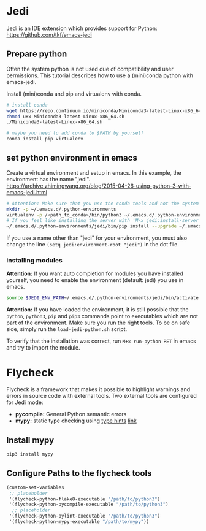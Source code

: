 # Jedi
Jedi is an IDE extension which provides support for Python: https://github.com/tkf/emacs-jedi

## Prepare python
Often the system python is not used due of compatibility and user permissions. This tutorial describes how to use a (mini)conda python with emacs-jedi.

Install (mini)conda and pip and virtualenv with conda.

```bash
# install conda
wget https://repo.continuum.io/miniconda/Miniconda3-latest-Linux-x86_64.sh
chmod u+x Miniconda3-latest-Linux-x86_64.sh
./Miniconda3-latest-Linux-x86_64.sh

# maybe you need to add conda to $PATH by yourself
conda install pip virtualenv
```

## set python environment in emacs
Create a virtual environment and setup in emacs. In this example, the environment has the name "jedi".
https://archive.zhimingwang.org/blog/2015-04-26-using-python-3-with-emacs-jedi.html

```bash
# Attention: Make sure that you use the conda tools and not the system tools.
mkdir -p ~/.emacs.d/.python-environments
virtualenv -p /<path_to_conda>/bin/python3 ~/.emacs.d/.python-environments/jedi
# If you feel like installing the server with 'M-x jedi:install-server', also do the following
~/.emacs.d/.python-environments/jedi/bin/pip install --upgrade ~/.emacs.d/elpa/jedi-20150109.2230/  # you might need to change the version number
```

If you use a name other than "jedi" for your environment, you must also change the line `(setq jedi:environment-root "jedi")` in the dot file.

### installing modules
**Attention:** If you want auto completion for modules you have installed yourself, you need to enable the environment (default: jedi) you use in emacs.

```bash
source $JEDI_ENV_PATH~/.emacs.d/.python-environments/jedi/bin/activate
```

**Attention:** If you have loaded the environment, it is still possible that the `python`, `python3`, `pip` and `pip3` commands point to executables which are not part of the environment. Make sure you run the right tools. To be on safe side, simply run the `load-jedi-python.sh` script.

To verify that the installation was correct, run `M+x run-python RET` in emacs and try to import the module.

# Flycheck

Flycheck is a framework that makes it possible to highlight warnings and errors in source code with external tools. Two external tools are configured for Jedi mode:

* **pycompile:** General Python semantic errors
* **mypy:** static type checking using [type hints](https://mypy.readthedocs.io/en/latest/cheat_sheet_py3.html) [link](http://mypy-lang.org/)

## Install mypy

```bash
pip3 install mypy
```

## Configure Paths to the flycheck tools

```lisp
(custom-set-variables
 ;; placeholder
 '(flycheck-python-flake8-executable "/path/to/python3")
 '(flycheck-python-pycompile-executable "/path/to/python3")
  ;; placeholder
 '(flycheck-python-pylint-executable "/path/to/python3")
 '(flycheck-python-mypy-executable "/path/to/mypy"))
```
